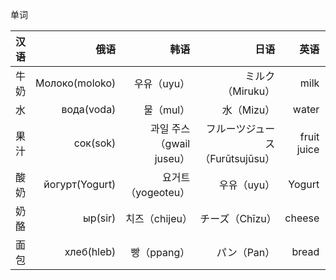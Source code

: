 单词

|汉语|俄语|韩语|日语|英语|吉尔吉斯语|粤语|
|----|------:|-----:|-----:|------:|------:|:---:|
|牛奶|Молоко(moloko)|우유（uyu）|ミルク（Miruku）|milk|сүт(süt)|-|
|水|вода(voda)|물（mul）|水（Mizu）|water|суу(suu)|-|
|果汁|сок(sok)|과일 주스（gwail juseu）|フルーツジュース（Furūtsujūsu）|fruit juice|жемиш ширеси(jemiş şiresi)|-|
|酸奶|йогурт(Yogurt)|요거트（yogeoteu）|우유（uyu）|Yogurt|Йогурт(Yogurt)|-|
|奶酪|ыр(sir)|치즈（chijeu）|チーズ（Chīzu）|cheese|сыр(sır)|乾酪|
|面包|хлеб(hleb)|빵（ppang）|パン（Pan）|bread|нан(nan)|-|